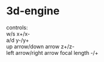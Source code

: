# 3d-engine
controls:                                                                                                                                                                 
w/s x+/x-                                                                                                                                                                 
a/d y-/y+                                                                                                                                                                 
up arrow/down arrow z+/z-                                                                                                                                                 
left arrow/right arrow     focal length -/+                                                                                                                               
